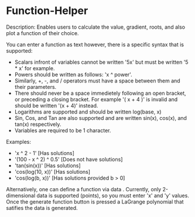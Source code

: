 # Function-Helper

Description:
Enables users to calculate the value, gradient, roots, and also plot a function of their choice.

You can enter a function as text however, there is a specific syntax that is supported:
  - Scalars infront of variables cannot be written '5x' but must be written '5 * x' for example.
  - Powers should be written as follows: 'x ^ power'.
  - Similarly, +, -, and / operators must have a space between them and their parameters.
  - There should never be a space immedietely following an open bracket, or preceding a closing bracket. For example '( x + 4 )' is invalid and should be written '(x + 4)' instead.
  - Logarithms are supported and should be written log(base, x)
  - Sin, Cos, and Tan are also supported and are written sin(x), cos(x), and tan(x) respectively.
  - Variables are required to be 1 character.

Examples:
  - 'x ^ 2 - 1' [Has solutions]
  - '(100 - x ^ 2) ^ 0.5' [Does not have solutions]
  - 'tan(sin(x))' [Has solutions]
  - 'cos(log(10, x))' [Has solutions]
  - 'cos(log(b, x))' [Has solutions provided b > 0]

Alternatively, one can define a function via data . Currently, only 2-dimensional data is supported (points), so you must enter 'x' and 'y' values. Once the generate function button is pressed a LaGrange polynomial that satifies the data is generated.
